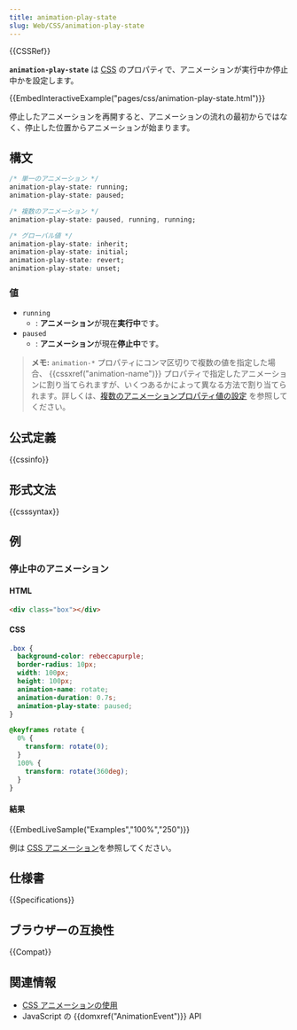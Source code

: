 ```yaml
---
title: animation-play-state
slug: Web/CSS/animation-play-state
---
```


{{CSSRef}}

**`animation-play-state`** は [CSS](/ja/docs/Web/CSS) のプロパティで、アニメーションが実行中か停止中かを設定します。

{{EmbedInteractiveExample("pages/css/animation-play-state.html")}}

停止したアニメーションを再開すると、アニメーションの流れの最初からではなく、停止した位置からアニメーションが始まります。

## 構文

```css
/* 単一のアニメーション */
animation-play-state: running;
animation-play-state: paused;

/* 複数のアニメーション */
animation-play-state: paused, running, running;

/* グローバル値 */
animation-play-state: inherit;
animation-play-state: initial;
animation-play-state: revert;
animation-play-state: unset;
```

### 値

- `running`
  - : **アニメーション**が現在**実行中**です。
- `paused`
  - : **アニメーション**が現在**停止中**です。

> **メモ:** `animation-*` プロパティにコンマ区切りで複数の値を指定した場合、 {{cssxref("animation-name")}} プロパティで指定したアニメーションに割り当てられますが、いくつあるかによって異なる方法で割り当てられます。詳しくは、[複数のアニメーションプロパティ値の設定](/ja/docs/Web/CSS/CSS_Animations/Using_CSS_animations#setting_multiple_animation_property_values) を参照してください。

## 公式定義

{{cssinfo}}

## 形式文法

{{csssyntax}}

## 例

### 停止中のアニメーション

#### HTML

```html
<div class="box"></div>
```

#### CSS

```css
.box {
  background-color: rebeccapurple;
  border-radius: 10px;
  width: 100px;
  height: 100px;
  animation-name: rotate;
  animation-duration: 0.7s;
  animation-play-state: paused;
}

@keyframes rotate {
  0% {
    transform: rotate(0);
  }
  100% {
    transform: rotate(360deg);
  }
}
```

#### 結果

{{EmbedLiveSample("Examples","100%","250")}}

例は [CSS アニメーション](/ja/docs/Web/CSS/CSS_Animations/Using_CSS_animations)を参照してください。

## 仕様書

{{Specifications}}

## ブラウザーの互換性

{{Compat}}

## 関連情報

- [CSS アニメーションの使用](/ja/docs/Web/CSS/CSS_Animations/Using_CSS_animations)
- JavaScript の {{domxref("AnimationEvent")}} API
